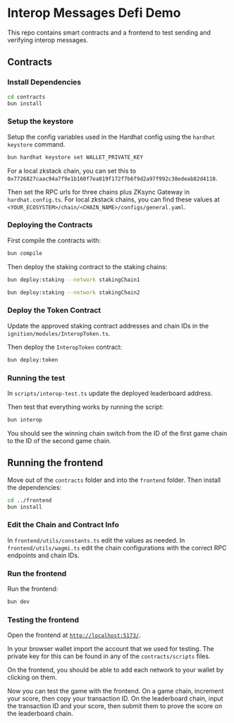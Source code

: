 # Interop Messages Defi Demo

This repo contains smart contracts and a frontend to test sending and verifying interop messages.

## Contracts

### Install Dependencies

```bash
cd contracts
bun install
```

### Setup the keystore

Setup the config variables used in the Hardhat config using the `hardhat keystore` command.

```bash
bun hardhat keystore set WALLET_PRIVATE_KEY
```

For a local zkstack chain, you can set this to `0x7726827caac94a7f9e1b160f7ea819f172f7b6f9d2a97f992c38edeab82d4110`.

Then set the RPC urls for three chains plus ZKsync Gateway in `hardhat.config.ts`.
For local zkstack chains, you can find these values at `<YOUR_ECOSYSTEM>/chain/<CHAIN_NAME>/configs/general.yaml`.

### Deploying the Contracts

First compile the contracts with:

```bash
bun compile
```

Then deploy the staking contract to the staking chains:

```bash
bun deploy:staking --network stakingChain1
```

```bash
bun deploy:staking --network stakingChain2
```

### Deploy the Token Contract

Update the approved staking contract addresses and chain IDs in the `ignition/modules/InteropToken.ts`.

Then deploy the `InteropToken` contract:

```bash
bun deploy:token
```

### Running the test

In `scripts/interop-test.ts` update the deployed leaderboard address.

Then test that everything works by running the script:

```bash
bun interop
```

You should see the winning chain switch from the ID of the first game chain to the ID of the second game chain.

## Running the frontend

Move out of the `contracts` folder and into the `frontend` folder.
Then install the dependencies:

```bash
cd ../frontend
bun install
```

### Edit the Chain and Contract Info

In `frontend/utils/constants.ts` edit the values as needed.
In `frontend/utils/wagmi.ts` edit the chain configurations with the correct RPC endpoints and chain IDs.

### Run the frontend

Run the frontend:

```bash
bun dev
```

### Testing the frontend

Open the frontend at [`http://localhost:5173/`](http://localhost:5173/).

In your browser wallet import the account that we used for testing.
The private key for this can be found in any of the `contracts/scripts` files.

On the frontend, you should be able to add each network to your wallet by clicking on them.

Now you can test the game with the frontend.
On a game chain, increment your score, then copy your transaction ID.
On the leaderboard chain, input the transaction ID and your score, then submit them to prove the score on the leaderboard chain.

